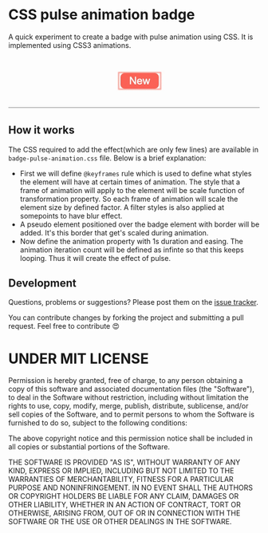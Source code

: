 CSS pulse animation badge
=========================

A quick experiment to create a badge with pulse animation using CSS. It is implemented using CSS3 animations.

![screenshot](https://raw.githubusercontent.com/amalfra/css-pulse-animated-badge/main/demo.gif)

## How it works

The CSS required to add the effect(which are only few lines) are available in ```badge-pulse-animation.css``` file. Below is a brief explanation:

* First we will define ```@keyframes``` rule which is used to define what styles the element will have at certain times of animation.
The style that a frame of animation will apply to the element will be scale function of transformation property. So each frame of animation will scale the element size by defined factor. A filter styles is also applied at somepoints to have blur effect.
* A pseudo element positioned over the badge element with border will be added. It's this border that get's scaled during animation.
* Now define the animation property with 1s duration and easing. The animation iteration count will be defined as infinte so that this keeps looping. Thus it will create the effect of pulse.

## Development

Questions, problems or suggestions? Please post them on the [issue tracker](https://github.com/amalfra/css-pulse-animated-badge/issues).

You can contribute changes by forking the project and submitting a pull request. Feel free to contribute :heart_eyes:

UNDER MIT LICENSE
=================

Permission is hereby granted, free of charge, to any person obtaining a copy of
this software and associated documentation files (the "Software"), to deal in
the Software without restriction, including without limitation the rights to
use, copy, modify, merge, publish, distribute, sublicense, and/or sell copies of
the Software, and to permit persons to whom the Software is furnished to do so,
subject to the following conditions:

The above copyright notice and this permission notice shall be included in all
copies or substantial portions of the Software.

THE SOFTWARE IS PROVIDED "AS IS", WITHOUT WARRANTY OF ANY KIND, EXPRESS OR
IMPLIED, INCLUDING BUT NOT LIMITED TO THE WARRANTIES OF MERCHANTABILITY, FITNESS
FOR A PARTICULAR PURPOSE AND NONINFRINGEMENT. IN NO EVENT SHALL THE AUTHORS OR
COPYRIGHT HOLDERS BE LIABLE FOR ANY CLAIM, DAMAGES OR OTHER LIABILITY, WHETHER
IN AN ACTION OF CONTRACT, TORT OR OTHERWISE, ARISING FROM, OUT OF OR IN
CONNECTION WITH THE SOFTWARE OR THE USE OR OTHER DEALINGS IN THE SOFTWARE.
